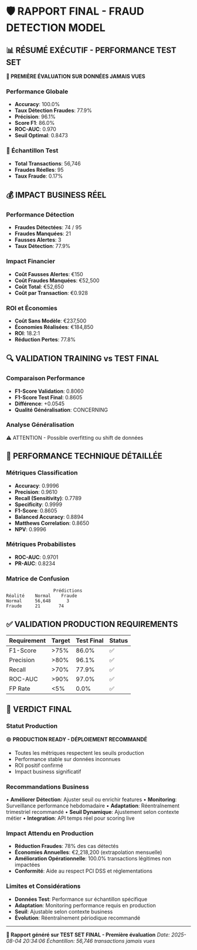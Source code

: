 
# 🛡️ RAPPORT FINAL - FRAUD DETECTION MODEL

## 📊 RÉSUMÉ EXÉCUTIF - PERFORMANCE TEST SET

**🎯 PREMIÈRE ÉVALUATION SUR DONNÉES JAMAIS VUES**

### Performance Globale
- **Accuracy**: 100.0%
- **Taux Détection Fraudes**: 77.9%
- **Précision**: 96.1%
- **Score F1**: 86.0%
- **ROC-AUC**: 0.970
- **Seuil Optimal**: 0.8473

### 🎯 Échantillon Test
- **Total Transactions**: 56,746
- **Fraudes Réelles**: 95
- **Taux Fraude**: 0.17%

## 💰 IMPACT BUSINESS RÉEL

### Performance Détection
- **Fraudes Détectées**: 74 / 95
- **Fraudes Manquées**: 21
- **Fausses Alertes**: 3
- **Taux Détection**: 77.9%

### Impact Financier
- **Coût Fausses Alertes**: €150
- **Coût Fraudes Manquées**: €52,500
- **Coût Total**: €52,650
- **Coût par Transaction**: €0.928

### ROI et Économies
- **Coût Sans Modèle**: €237,500
- **Économies Réalisées**: €184,850
- **ROI**: 18.2:1
- **Réduction Pertes**: 77.8%


## 🔍 VALIDATION TRAINING vs TEST FINAL

### Comparaison Performance
- **F1-Score Validation**: 0.8060
- **F1-Score Test Final**: 0.8605
- **Différence**: +0.0545
- **Qualité Généralisation**: CONCERNING

### Analyse Généralisation
⚠️ ATTENTION - Possible overfitting ou shift de données


## 🎯 PERFORMANCE TECHNIQUE DÉTAILLÉE

### Métriques Classification
- **Accuracy**: 0.9996
- **Precision**: 0.9610
- **Recall (Sensitivity)**: 0.7789
- **Specificity**: 0.9999
- **F1-Score**: 0.8605
- **Balanced Accuracy**: 0.8894
- **Matthews Correlation**: 0.8650
- **NPV**: 0.9996

### Métriques Probabilistes
- **ROC-AUC**: 0.9701
- **PR-AUC**: 0.8234

### Matrice de Confusion
```
                  Prédictions
Réalité    Normal    Fraude
Normal     56,648      3
Fraude     21       74
```

## ✅ VALIDATION PRODUCTION REQUIREMENTS

| Requirement | Target | Test Final | Status |
|-------------|--------|------------|--------|
| F1-Score    | >75%   | 86.0% | ✅ |
| Precision   | >80%   | 96.1% | ✅ |
| Recall      | >70%   | 77.9% | ✅ |
| ROC-AUC     | >90%   | 97.0% | ✅ |
| FP Rate     | <5%    | 0.0% | ✅ |

## 🚀 VERDICT FINAL

### Statut Production

🟢 **PRODUCTION READY - DÉPLOIEMENT RECOMMANDÉ**
- Toutes les métriques respectent les seuils production
- Performance stable sur données inconnues
- ROI positif confirmé
- Impact business significatif

### Recommandations Business
• **Améliorer Détection**: Ajuster seuil ou enrichir features
• **Monitoring**: Surveillance performance hebdomadaire
• **Adaptation**: Réentraînement trimestriel recommandé
• **Seuil Dynamique**: Ajustement selon contexte métier
• **Integration**: API temps réel pour scoring live

### Impact Attendu en Production
- **Réduction Fraudes**: 78% des cas détectés
- **Économies Annuelles**: €2,218,200 (extrapolation mensuelle)
- **Amélioration Opérationnelle**: 100.0% transactions légitimes non impactées
- **Conformité**: Aide au respect PCI DSS et réglementations

### Limites et Considérations
- **Données Test**: Performance sur échantillon spécifique
- **Adaptation**: Monitoring performance requis en production
- **Seuil**: Ajustable selon contexte business
- **Évolution**: Réentraînement périodique recommandé

---

**🎯 Rapport généré sur TEST SET FINAL - Première évaluation**
*Date: 2025-08-04 20:34:06*
*Échantillon: 56,746 transactions jamais vues*
        
